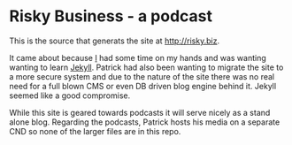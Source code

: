 # Risky Business - a podcast

This is the source that generats the site at http://risky.biz.

It came about because [I](https://github.com/Unifex) had some time on my hands and was wanting wanting to learn [Jekyll](https://jekyllrb.com/). Patrick had also been wanting to migrate the site to a more secure system and due to the nature of the site there was no real need for a full blown CMS or even DB driven blog engine behind it. Jekyll seemed like a good compromise.

While this site is geared towards podcasts it will serve nicely as a stand alone blog. Regarding the podcasts, Patrick hosts his media on a separate CND so none of the larger files are in this repo.